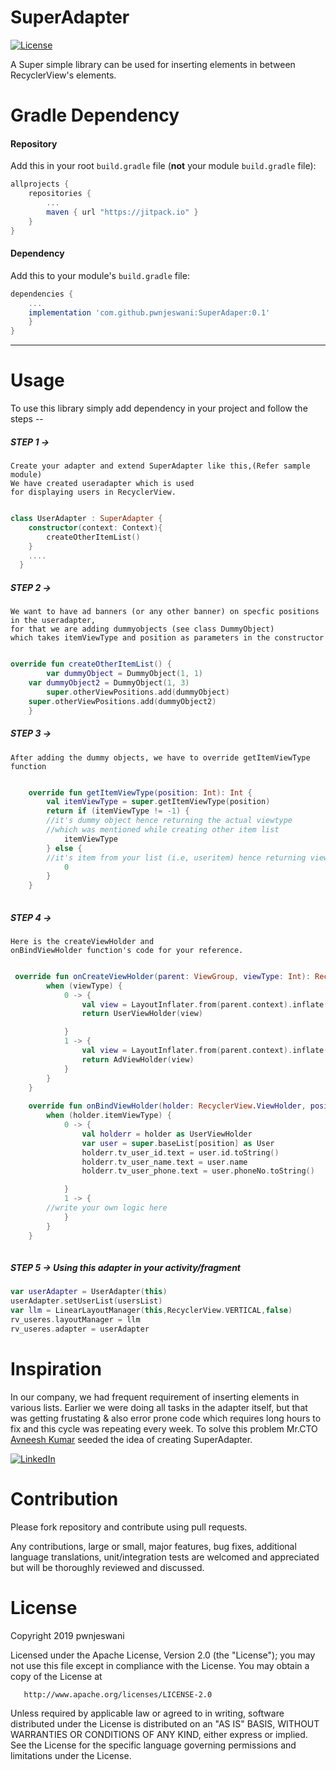 # SuperAdapter
[![License](https://img.shields.io/badge/license-Apache%202-4EB1BA.svg?style=flat-square)](https://www.apache.org/licenses/LICENSE-2.0.html)

A Super simple library can be used for inserting elements in between RecyclerView's elements.

# Gradle Dependency


#### Repository

Add this in your root `build.gradle` file (**not** your module `build.gradle` file):

```gradle
allprojects {
	repositories {
		...
		maven { url "https://jitpack.io" }
	}
}
```

#### Dependency

Add this to your module's `build.gradle` file:

```gradle
dependencies {
	...
	implementation 'com.github.pwnjeswani:SuperAdaper:0.1'
	}
}
```

---

# Usage

To use this library simply add dependency in your project and follow the steps --

##### STEP 1 -> 

	Create your adapter and extend SuperAdapter like this,(Refer sample module) 
	We have created useradapter which is used 
	for displaying users in RecyclerView.
	
```kotlin

class UserAdapter : SuperAdapter {
    constructor(context: Context){
        createOtherItemList()
    }
    ....
  }
```

##### STEP 2 -> 

	We want to have ad banners (or any other banner) on specfic positions in the useradapter,
	for that we are adding dummyobjects (see class DummyObject) 
	which takes itemViewType and position as parameters in the constructor 
	
```kotlin

override fun createOtherItemList() {
        var dummyObject = DummyObject(1, 1)
	var dummyObject2 = DummyObject(1, 3)
        super.otherViewPositions.add(dummyObject)
	super.otherViewPositions.add(dummyObject2)
    }

```

##### STEP 3 -> 
	After adding the dummy objects, we have to override getItemViewType function 
	
```kotlin

	override fun getItemViewType(position: Int): Int {
        val itemViewType = super.getItemViewType(position)
        return if (itemViewType != -1) {
		//it's dummy object hence returning the actual viewtype 
		//which was mentioned while creating other item list
            itemViewType
        } else {
		//it's item from your list (i.e, useritem) hence returning viewtype 0(User position)
            0
        }
    }
    
```
    
##### STEP 4 -> 
	Here is the createViewHolder and 
	onBindViewHolder function's code for your reference. 
	
```kotlin

 override fun onCreateViewHolder(parent: ViewGroup, viewType: Int): RecyclerView.ViewHolder {
        when (viewType) {
            0 -> {
                val view = LayoutInflater.from(parent.context).inflate(R.layout.user_item_view, parent, false)
                return UserViewHolder(view)

            }
            1 -> {
                val view = LayoutInflater.from(parent.context).inflate(R.layout.ad_item_view, parent, false)
                return AdViewHolder(view)
            }
        }
    }
    
    override fun onBindViewHolder(holder: RecyclerView.ViewHolder, position: Int) {
        when (holder.itemViewType) {
            0 -> {
                val holderr = holder as UserViewHolder
                var user = super.baseList[position] as User
                holderr.tv_user_id.text = user.id.toString()
                holderr.tv_user_name.text = user.name
                holderr.tv_user_phone.text = user.phoneNo.toString()

            }
            1 -> {
	    //write your own logic here
            }
        }
    }
    
```

##### STEP 5 -> Using this adapter in your activity/fragment 
	
```kotlin
var userAdapter = UserAdapter(this)
userAdapter.setUserList(usersList)
var llm = LinearLayoutManager(this,RecyclerView.VERTICAL,false)
rv_useres.layoutManager = llm
rv_useres.adapter = userAdapter
```

# Inspiration

In our company, we had frequent requirement of inserting elements in various lists. 
Earlier we were doing all tasks in the adapter itself, but that was getting frustating & 
also error prone code which requires long hours to fix and this cycle was repeating every week. 
To solve this problem Mr.CTO [Avneesh Kumar](https://www.linkedin.com/in/avneesh-kumar-992a3a46/) 
seeded the idea of creating SuperAdapter.  


[![LinkedIn](https://img.shields.io/badge/say%20Hi%20on%20%F0%9F%91%8B%20-LinkedIn%20%20-blue)](https://www.linkedin.com/in/pawan-jeswani-62784b125/)

# Contribution


Please fork repository and contribute using pull requests.

Any contributions, large or small, major features, bug fixes, 
additional language translations, unit/integration tests are welcomed 
and appreciated but will be thoroughly reviewed and discussed.


# License

   Copyright 2019 pwnjeswani

   Licensed under the Apache License, Version 2.0 (the "License");
   you may not use this file except in compliance with the License.
   You may obtain a copy of the License at

       http://www.apache.org/licenses/LICENSE-2.0

   Unless required by applicable law or agreed to in writing, software
   distributed under the License is distributed on an "AS IS" BASIS,
   WITHOUT WARRANTIES OR CONDITIONS OF ANY KIND, either express or implied.
   See the License for the specific language governing permissions and
   limitations under the License.
